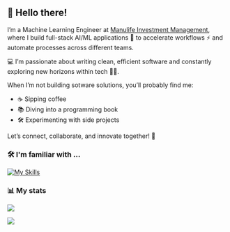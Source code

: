 ## 👋 Hello there!

I’m a Machine Learning Engineer at [Manulife Investment Management](https://www.manulifeim.com/), where I build full-stack AI/ML applications 🚀 to accelerate workflows ⚡ and automate processes across different teams.

💻 I’m passionate about writing clean, efficient software and constantly exploring new horizons within tech 🧠✨.

When I’m not building sotware solutions, you’ll probably find me:
- ☕ Sipping coffee
- 📚 Diving into a programming book
- 🛠️ Experimenting with side projects

Let’s connect, collaborate, and innovate together! 🤝

### 🛠️ I'm familiar with ...

[![My Skills](https://skillicons.dev/icons?i=py,ts,rust,next,fastapi,react,docker,mongo,actix,tailwind,js,java,html,css,github,mysql,sqlite,azure,md)](https://skillicons.dev)

### 📊 My stats

![](https://github-readme-stats.vercel.app/api/top-langs/?username=chiahaohsutai&theme=dark&hide_border=false&include_all_commits=false&count_private=true&layout=compact)

![](https://github-readme-streak-stats.herokuapp.com/?user=chiahaohsutai&theme=dark&hide_border=false)<br/>
